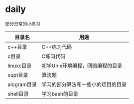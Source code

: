 # daily
部分日常的小练习

|目录名 | 用途 |  
-|-
c++目录 |C++练习代码
c目录 |C练习代码
linuxc目录 | 初学Unix环境编程，网络编程的目录
xupt目录 | 算法题
alogram目录 | 学习的部分算法和一些小的项目的目录
shell目录 | 学习bash的目录
